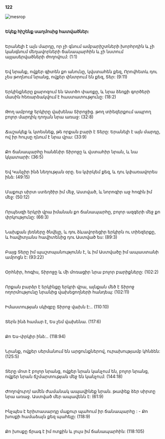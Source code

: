 **122**

![mesrop](https://volamar.ru/audio_video/foto/01/detbible/B256.BMP)

\
**Եկեք հիշենք սաղմոսից հատվածներ:**

\
Երանելի է այն մարդը, որ չի գնում ամբարիշտների խորհրդին և չի կանգնում մեղավորների ճանապարհին և չի նստում այլասերվածների ժողովում: (1:1)

\
Եվ նրանք, ովքեր գիտեն քո անունը, կվստահեն քեզ, Որովհետև դու չես թողնում նրանց, ովքեր փնտրում են քեզ, Տեր: (9:11)

\
Երկինքները քարոզում են Աստծո փառքը, և նրա ձեռքի գործերի մասին հեռարձակվում է հաստատությունը: (18:2)

\
Թող ամբողջ երկիրը վախենա Տիրոջից. թող տիեզերքում ապրող բոլոր մարդիկ դողան նրա առաջ: (32:8)

\
Ճաշակեք և կտեսնեք, թե որքան բարի է Տերը: Երանելի է այն մարդը, ով իր հույսը դնում է նրա վրա: (33:9)

\
Քո ճանապարհը հանձնիր Տիրոջը և վստահիր նրան, և նա կկատարի: (36:5)

\
Եվ Կանչիր ինձ նեղության օրը. ես կփրկեմ քեզ, և դու կփառավորես ինձ: (49:15)

\
Մաքուր սիրտ ստեղծիր իմ մեջ, Աստված, և նորոգիր աջ հոգին իմ մեջ: (50:12)

\
Որպեսզի երկրի վրա իմանան քո ճանապարհը, բոլոր ազգերի մեջ քո փրկությունը: (66:3)

\
Նախքան լեռները ծնվելը, և դու ձևավորեցիր երկիրն ու տիեզերքը, և հավիտյանս հավիտենից դու Աստված ես: (89:3)

\
Բայց Տերը իմ պաշտպանությունն է, և իմ Աստվածը իմ ապաստանի ամրոցն է: (93:22)

\
Օրհնիր, հոգիս, Տիրոջը և մի մոռացիր նրա բոլոր բարիքները: (102:2)

\
Որքան բարձր է երկինքը երկրի վրա, այնքան մեծ է Տիրոջ ողորմությունը նրանից վախեցողների հանդեպ: (102:11)

\
Իմաստության սկիզբը Տիրոջ վախն է:.. (110:10)

\
Տերն ինձ համար է, Ես չեմ վախենա. (117:6)

\
Քո Ես-փրկիր ինձ:.. (118:94)

\
Նրանք, ովքեր սերմանում են արցունքներով, ուրախությամբ կհնձեն: (125:5)

\
Տերը մոտ է բոլոր նրանց, ովքեր նրան կանչում են, բոլոր նրանց, ովքեր նրան ճշմարտության մեջ են կանչում: (144:18)

\
Ժողովուրդ! ամեն ժամանակ ապավինեք նրան. թափեք ձեր սիրտը նրա առաջ. Աստված մեր ապավենն է: (61:9)

\
Ինչպես է երիտասարդը մաքուր պահում իր ճանապարհը : - Քո խոսքի համաձայն քեզ պահելը: (118:9)

\
Քո խոսքը ճրագ է իմ ոտքին և լույս իմ ճանապարհին: (118:105)
